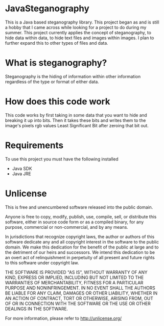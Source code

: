 # JavaSteganography
This is a Java based steganography library. This project began as and is still a hobby that I came across while looking for a project to do
during my summer. This project currently applies the concept of steganography, to hide data within data, to hide text files and images within images. I plan 
to further expand this to other types of files and data.

# What is steganography?
Steganography is the hiding of information within other information regardless of the type or format of either data. 

# How does this code work
This code works by first taking in some data that you want to hide and breaking it up into bits. Then it takes these bits and writes them 
to the image's pixels rgb values Least Significant Bit after zeroing that bit out.

# Requirements
To use this project you must have the following installed  
* Java SDK 
* Java JRE  

# Unlicense

This is free and unencumbered software released into the public domain.  

Anyone is free to copy, modify, publish, use, compile, sell, or distribute this software, either in source code form or as a compiled 
binary, for any purpose, commercial or non-commercial, and by any means.  

In jurisdictions that recognize copyright laws, the author or authors of this software dedicate any and all copyright interest in the 
software to the public domain. We make this dedication for the benefit of the public at large and to the detriment of our heirs and 
successors. We intend this dedication to be an overt act of relinquishment in perpetuity of all present and future rights to this 
software under copyright law.  

THE SOFTWARE IS PROVIDED "AS IS", WITHOUT WARRANTY OF ANY KIND, EXPRESS OR IMPLIED, INCLUDING BUT NOT LIMITED TO THE WARRANTIES OF 
MERCHANTABILITY, FITNESS FOR A PARTICULAR PURPOSE AND NONINFRINGEMENT. IN NO EVENT SHALL THE AUTHORS BE LIABLE FOR ANY CLAIM, 
DAMAGES OR OTHER LIABILITY, WHETHER IN AN ACTION OF CONTRACT, TORT OR OTHERWISE, ARISING FROM, OUT OF OR IN CONNECTION WITH THE 
SOFTWARE OR THE USE OR OTHER DEALINGS IN THE SOFTWARE.  

For more information, please refer to http://unlicense.org/  
